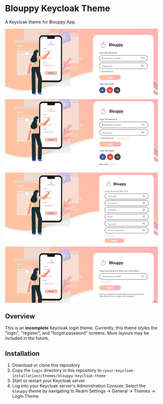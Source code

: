 # Blouppy Keycloak Theme

A Keycloak theme for Blouppy App.

<img src="./screenshots/simple.png">
<img src="./screenshots/complex.png">
<img src="./screenshots/register.png">
<img src="./screenshots/forgot-password.png">

## Overview
This is an **incomplete** Keycloak login theme. Currently, this theme styles the "login", "register", and "forgot password" screens.  More layouts may be included in the future.

## Installation

1. Download or clone this repository
2. Copy the `login` directory in this repository to `<your-keycloak-installation>/themes/blouppy-keycloak-theme`
3. Start or restart your Keycloak server.
4. Log into your Keycloak server's Administration Console.  Select the `blouppy` theme by navigating to Realm Settings → General → Themes → Login Theme.
